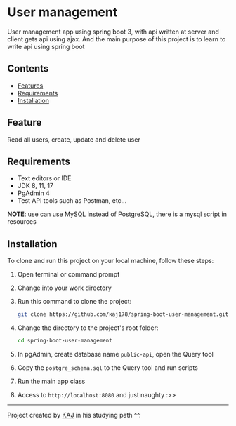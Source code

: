 # User management

User management app using spring boot 3, with api written at server and client gets api using ajax.
And the main purpose of this project is to learn to write api using spring boot

## Contents

- [Features](#feature)
- [Requirements](#requirements)
- [Installation](#installation)

## Feature

Read all users, create, update and delete user

## Requirements

- Text editors or IDE
- JDK 8, 11, 17
- PgAdmin 4
- Test API tools such as Postman, etc...

**NOTE**: use can use MySQL instead of PostgreSQL, there is a mysql script in resources

## Installation

To clone and run this project on your local machine, follow these steps:

1. Open terminal or command prompt
2. Change into your work directory
3. Run this command to clone the project:

    ```bash
    git clone https://github.com/kaj178/spring-boot-user-management.git
    ```

4. Change the directory to the project's root folder:

    ```bash
    cd spring-boot-user-management
    ```

5. In pgAdmin, create database name `public-api`, open the Query tool
6. Copy the `postgre_schema.sql` to the Query tool and run scripts
7. Run the main app class
8. Access to `http://localhost:8080` and just naughty :>>

---

Project created by [KAJ](https://github.com/kaj178) in his studying path ^^.
